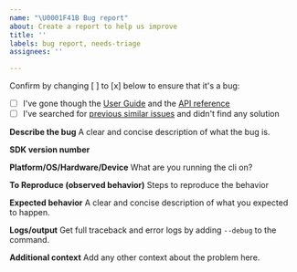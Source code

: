 ```yaml
---
name: "\U0001F41B Bug report"
about: Create a report to help us improve
title: ''
labels: bug report, needs-triage
assignees: ''

---
```


Confirm by changing [ ] to [x] below to ensure that it's a bug:
- [ ] I've gone though the [User Guide](https://docs.aws.amazon.com/cli/latest/userguide/cli-chap-welcome.html) and the [API reference](https://docs.aws.amazon.com/cli/latest/reference/)
- [ ] I've searched for [previous similar issues](https://github.com/aws/aws-cli/issues) and didn't find any solution
  
**Describe the bug**
A clear and concise description of what the bug is.

**SDK version number**

**Platform/OS/Hardware/Device**
What are you running the cli on?

**To Reproduce (observed behavior)**
Steps to reproduce the behavior

**Expected behavior**
A clear and concise description of what you expected to happen.

**Logs/output**
Get full traceback and error logs by adding `--debug` to the command.

**Additional context**
Add any other context about the problem here.

